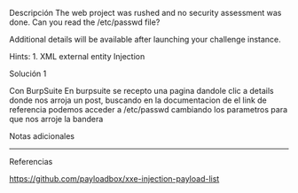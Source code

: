 Descripción
The web project was rushed and no security assessment was done. Can you read the /etc/passwd file?

Additional details will be available after launching your challenge instance.

Hints:
1.⁠ ⁠XML external entity Injection

Solución 1

Con BurpSuite
En burpsuite se recepto una pagina dandole clic a details donde nos arroja un post, buscando en la documentacion de el link de referencia podemos acceder a /etc/passwd cambiando los parametros para que nos arroje la bandera


Notas adicionales

--------------------


Referencias

https://github.com/payloadbox/xxe-injection-payload-list